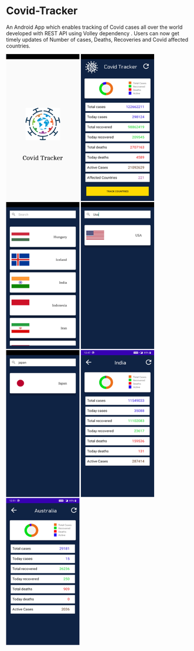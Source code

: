 # Covid-Tracker
An Android App which enables tracking of Covid cases all over the world developed with REST API using Volley dependency . 
Users can now get timely updates of Number of cases, Deaths, Recoveries and Covid affected countries.

<img src="https://github.com/JATHISWAR/Covid-Tracker/blob/main/Screenshot_20210319-233153.jpg" width="200" height="400">
<img src="https://github.com/JATHISWAR/Covid-Tracker/blob/main/Screenshot_20210319-233204.jpg" width="200" height="400">
<img src="https://github.com/JATHISWAR/Covid-Tracker/blob/main/Screenshot_20210319-233222.jpg" width="200" height="400">
<img src="https://github.com/JATHISWAR/Covid-Tracker/blob/main/Screenshot_20210319-233243.jpg" width="200" height="400">
<img src="https://github.com/JATHISWAR/Covid-Tracker/blob/main/Screenshot_20210319-233251.jpg" width="200" height="400">
<img src="https://github.com/JATHISWAR/Covid-Tracker/blob/main/Screenshot_20210320-004739.jpg" width="200" height="400">
<img src="https://github.com/JATHISWAR/Covid-Tracker/blob/main/Screenshot_20210320-005155.jpg" width="200" height="400">
